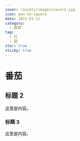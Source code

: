 ```yaml
---
cover: /assets/images/cover2.jpg
icon: pen-to-square
date: 2022-01-12
category:
  - 蔬菜
tag:
  - 红
  - 圆
star: true
sticky: true
---
```


# 番茄

## 标题 2

这里是内容。

### 标题 3

这里是内容。
